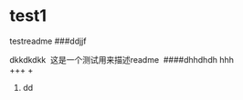 # test1
testreadme
###ddjjf
  
  dkkdkdkk
  这是一个测试用来描述readme
  ####dhhdhdh
  hhh  
  +++
  + 
  1. dd
  
